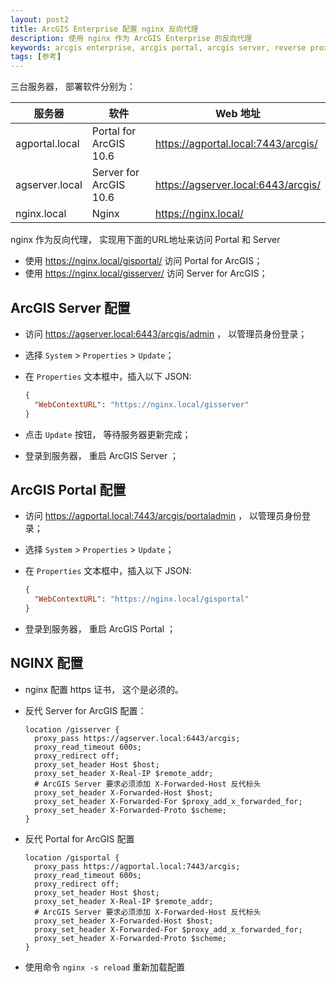 ```yaml
---
layout: post2
title: ArcGIS Enterprise 配置 nginx 反向代理
description: 使用 nginx 作为 ArcGIS Enterprise 的反向代理
keywords: arcgis enterprise, arcgis portal, arcgis server, reverse proxy, nginx
tags: [参考]
---
```


三台服务器， 部署软件分别为：

| 服务器         | 软件              | Web 地址                            |
| -------------- | ----------------- | ----------------------------------- |
| agportal.local | Portal for ArcGIS 10.6 | https://agportal.local:7443/arcgis/ |
| agserver.local | Server for ArcGIS 10.6 | https://agserver.local:6443/arcgis/ |
| nginx.local    | Nginx             | https://nginx.local/                |

nginx 作为反向代理， 实现用下面的URL地址来访问 Portal 和 Server 

- 使用 https://nginx.local/gisportal/ 访问 Portal for ArcGIS；
- 使用 https://nginx.local/gisserver/ 访问 Server for ArcGIS；

## ArcGIS Server 配置

- 访问 https://agserver.local:6443/arcgis/admin ， 以管理员身份登录；
- 选择 `System` > `Properties` > `Update`；
- 在 `Properties` 文本框中，插入以下 JSON:

  ```json
  {
    "WebContextURL": "https://nginx.local/gisserver"
  }
  ```

- 点击 `Update` 按钮， 等待服务器更新完成；
- 登录到服务器， 重启 ArcGIS Server ；

## ArcGIS Portal 配置

- 访问 https://agportal.local:7443/arcgis/portaladmin ， 以管理员身份登录；
- 选择 `System` > `Properties` > `Update`；
- 在 `Properties` 文本框中，插入以下 JSON:

  ```json
  {
    "WebContextURL": "https://nginx.local/gisportal"
  }
  ```

- 登录到服务器， 重启 ArcGIS Portal ；

## NGINX 配置

- nginx 配置 https 证书， 这个是必须的。

- 反代 Server for ArcGIS 配置：

  ```properties
  location /gisserver {
    proxy_pass https://agserver.local:6443/arcgis;
    proxy_read_timeout 600s;
    proxy_redirect off;
    proxy_set_header Host $host;
    proxy_set_header X-Real-IP $remote_addr;
    # ArcGIS Server 要求必须添加 X-Forwarded-Host 反代标头
    proxy_set_header X-Forwarded-Host $host;
    proxy_set_header X-Forwarded-For $proxy_add_x_forwarded_for;
    proxy_set_header X-Forwarded-Proto $scheme;
  }
  ```

- 反代 Portal for ArcGIS 配置

  ```properties
  location /gisportal {
    proxy_pass https://agportal.local:7443/arcgis;
    proxy_read_timeout 600s;
    proxy_redirect off;
    proxy_set_header Host $host;
    proxy_set_header X-Real-IP $remote_addr;
    # ArcGIS Server 要求必须添加 X-Forwarded-Host 反代标头
    proxy_set_header X-Forwarded-Host $host;
    proxy_set_header X-Forwarded-For $proxy_add_x_forwarded_for;
    proxy_set_header X-Forwarded-Proto $scheme;
  }
  ```

- 使用命令 `nginx -s reload` 重新加载配置

